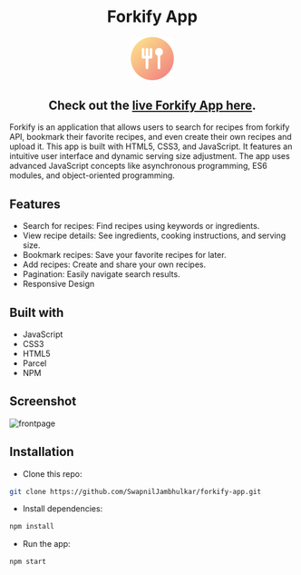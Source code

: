 <h1 align="center">Forkify App</h1>
<p align="center">
    <img src="./src/img/favicon.png" alt="Logo" width="15%" height="auto">
 </p>

<h2 align="center">
Check out the <a href="https://my-food-recipes-app.netlify.app/" target="_blank">live Forkify App here</a>.
</h2>
<p align="left">
Forkify is an application that allows users to search for recipes from forkify API, bookmark their favorite recipes, and even create their own recipes and upload it. This app is built with HTML5, CSS3, and JavaScript. It features an intuitive user interface and dynamic serving size adjustment. The app uses advanced JavaScript concepts like asynchronous programming, ES6 modules, and object-oriented programming.
</p>

## Features

- Search for recipes: Find recipes using keywords or ingredients.
- View recipe details: See ingredients, cooking instructions, and serving size.
- Bookmark recipes: Save your favorite recipes for later.
- Add recipes: Create and share your own recipes.
- Pagination: Easily navigate search results.
- Responsive Design

## Built with

- JavaScript
- CSS3
- HTML5
- Parcel
- NPM

## Screenshot

![frontpage](https://i.imgur.com/wmDuulA.png)

## Installation

- Clone this repo:

```sh
git clone https://github.com/SwapnilJambhulkar/forkify-app.git
```

- Install dependencies:

```sh
npm install
```

- Run the app:

```sh
npm start
```
